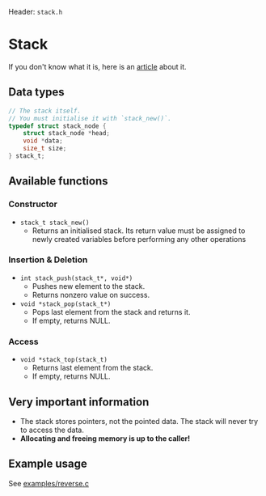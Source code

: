 Header: `stack.h`

# Stack
If you don't know what it is, here is an [article](https://en.wikipedia.org/wiki/Stack_(abstract_data_type)) about it.


## Data types

```c
// The stack itself.
// You must initialise it with `stack_new()`.
typedef struct stack_node {
	struct stack_node *head;
	void *data;
	size_t size;
} stack_t;
```

## Available functions

### Constructor
* `stack_t stack_new()`
	* Returns an initialised stack. Its return value must be assigned to newly created variables before performing any other operations


### Insertion & Deletion
* `int stack_push(stack_t*, void*)`
	* Pushes new element to the stack.
	* Returns nonzero value on success.
* `void *stack_pop(stack_t*)`
	* Pops last element from the stack and returns it.
	* If empty, returns NULL.


### Access
* `void *stack_top(stack_t)`
	* Returns last element from the stack.
	* If empty, returns NULL.


## Very important information

- The stack stores pointers, not the pointed data. The stack will never try to access the data.
- **Allocating and freeing memory is up to the caller!**


## Example usage

See [examples/reverse.c](/examples/reverse.c)
